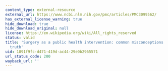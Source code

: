 ```yaml
---
content_type: external-resource
external_url: https://www.ncbi.nlm.nih.gov/pmc/articles/PMC3099562/
has_external_license_warning: true
hide_download: true
hide_download_original: null
license: https://en.wikipedia.org/wiki/All_rights_reserved
status: valid
title: 'Surgery as a public health intervention: common misconceptions versus the
  truth'
uid: 1891f9fc-d471-419d-ac44-29e0b2965571
url_status_code: 200
wayback_url: ''
---
```

